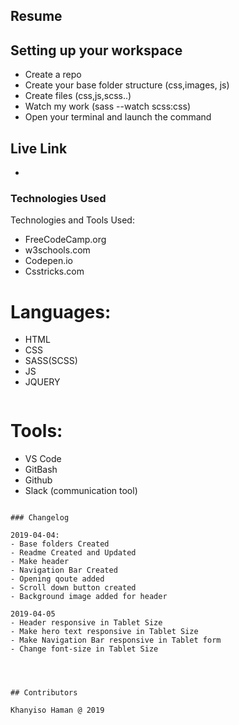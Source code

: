 ## Resume


## Setting up your workspace

- Create a repo
- Create your base folder structure (css,images, js)
- Create files (css,js,scss..)
- Watch my work (sass --watch scss:css)
- Open your terminal and launch the command

## Live Link
- 


### Technologies Used

Technologies and Tools Used:

- FreeCodeCamp.org
- w3schools.com
- Codepen.io
- Csstricks.com

# Languages:

- HTML
- CSS
- SASS(SCSS)
- JS
- JQUERY

```
```
# Tools:

- VS Code
- GitBash
- Github
- Slack (communication tool)


```

### Changelog

2019-04-04:
- Base folders Created
- Readme Created and Updated
- Make header
- Navigation Bar Created
- Opening qoute added
- Scroll down button created
- Background image added for header

2019-04-05
- Header responsive in Tablet Size
- Make hero text responsive in Tablet Size
- Make Navigation Bar responsive in Tablet form
- Change font-size in Tablet Size




## Contributors

Khanyiso Haman @ 2019